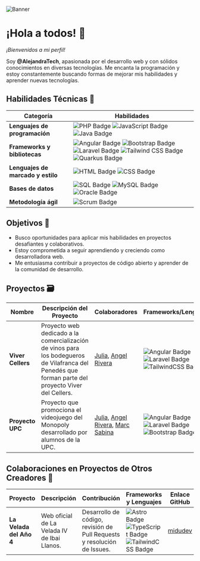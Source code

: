 ![Banner](https://github.com/user-attachments/assets/335956d7-593f-4622-b898-20747c3bb512)

# ¡Hola a todos! 👋

*¡Bienvenidos a mi perfil!*

Soy **@AlejandraTech**, apasionada por el desarrollo web y con sólidos conocimientos en diversas tecnologías. Me encanta la programación y estoy constantemente buscando formas de mejorar mis habilidades y aprender nuevas tecnologías.

## Habilidades Técnicas 🚀

| Categoría                      | Habilidades                                                                                                    |
|-------------------------------|----------------------------------------------------------------------------------------------------------------|
| **Lenguajes de programación** | <img src="https://img.shields.io/badge/PHP-%23777777.svg?style=for-thebadge&logo=php&logoColor=white" alt="PHP Badge"/> <img src="https://img.shields.io/badge/JavaScript-%23323330.svg?style=for-thebadge&logo=javascript&logoColor=yellow" alt="JavaScript Badge"/> <img src="https://img.shields.io/badge/Java-%23F7DF1E.svg?style=for-thebadge&logo=java&logoColor=black" alt="Java Badge"/>              |
| **Frameworks y bibliotecas**  | <img src="https://img.shields.io/badge/Angular-%23DD0031.svg?style=for-thebadge&logo=angular&logoColor=white" alt="Angular Badge"/> <img src="https://img.shields.io/badge/Bootstrap-%238511FA.svg?style=for-thebadge&logo=bootstrap&logoColor=white" alt="Bootstrap Badge"/> <img src="https://img.shields.io/badge/Laravel-%23FF2D20.svg?style=for-thebadge&logo=laravel&logoColor=white" alt="Laravel Badge"/> <img src="https://img.shields.io/badge/Tailwind%20CSS-%2338B2AC.svg?style=for-thebadge&logo=tailwindcss&logoColor=white" alt="Tailwind CSS Badge"/> <img src="https://img.shields.io/badge/Quarkus-%2364CC7D.svg?style=for-thebadge&logo=quarkus&logoColor=white" alt="Quarkus Badge"/>            |
| **Lenguajes de marcado y estilo** | <img src="https://img.shields.io/badge/HTML-%23E34F26.svg?style=for-thebadge&logo=html5&logoColor=white" alt="HTML Badge"/> <img src="https://img.shields.io/badge/CSS-%231572B6.svg?style=for-thebadge&logo=css3&logoColor=white" alt="CSS Badge"/> |
| **Bases de datos**            | <img src="https://img.shields.io/badge/SQL-%234F5B93.svg?style=for-thebadge&logo=sqlite&logoColor=white" alt="SQL Badge"/> <img src="https://img.shields.io/badge/MySQL-%234F5B93.svg?style=for-thebadge&logo=mysql&logoColor=white" alt="MySQL Badge"/> <img src="https://img.shields.io/badge/Oracle-%23F80000.svg?style=for-thebadge&logo=oracle&logoColor=white" alt="Oracle Badge"/>                           |
| **Metodología ágil**          | <img src="https://img.shields.io/badge/Scrum-%23D50032.svg?style=for-thebadge&logo=scrum&logoColor=white" alt="Scrum Badge"/>                           |

## Objetivos 🎯
- Busco oportunidades para aplicar mis habilidades en proyectos desafiantes y colaborativos.
- Estoy comprometida a seguir aprendiendo y creciendo como desarrolladora web.
- Me entusiasma contribuir a proyectos de código abierto y aprender de la comunidad de desarrollo.

## Proyectos 🗃️
| Nombre | Descripción del Proyecto | Colaboradores | Frameworks/Lenguajes | Repositorio | Enlaces Web | Estado |
|--------|--------------------------|---------------|----------------------| ----------- | ----------- | ------ |
| **Viver Cellers** | Proyecto web dedicado a la comercialización de vinos para los bodegueros de Vilafranca del Penedés que forman parte del proyecto Viver del Cellers. | [Julia](https://github.com/Julia-1997), [Angel Rivera](https://github.com/DarkAng10) | <img src="https://img.shields.io/badge/angular-%23DD0031.svg?style=for-thebadge&logo=angular&logoColor=white" alt="Angular Badge"/> <img src="https://img.shields.io/badge/laravel-%23FF2D20.svg?style=for-thebadge&logo=laravel&logoColor=white" alt="Laravel Badge"/> <img src="https://img.shields.io/badge/tailwindcss-%2338B2AC.svg?style=forthebadge&logo=tailwind-css&logoColor=white" alt="TailwindCSS Badge"/> | [Viver Cellers](https://github.com/AlejandraTech/viver-cellers) | [Viver de Cellers](http://vivercellerspenedes.cat/) | ✅Finalizado 
| **Proyecto UPC** | Proyecto que promociona el videojuego del Monopoly desarrollado por alumnos de la UPC. | [Julia](https://github.com/Julia-1997), [Angel Rivera](https://github.com/DarkAng10), [Marc Sabina](https://github.com/marcsabinadev) | <img src="https://img.shields.io/badge/angular-%23DD0031.svg?style=for-thebadge&logo=angular&logoColor=white" alt="Angular Badge"/> <img src="https://img.shields.io/badge/laravel-%23FF2D20.svg?style=for-thebadge&logo=laravel&logoColor=white" alt="Laravel Badge"/> <img src="https://img.shields.io/badge/bootstrap-%238511FA.svg?style=forthebadge&logo=bootstrap&logoColor=white" alt="Bootstrap Badge"/> | [MonopolyUPC](https://github.com/marcsabinadev/monopoly) | ❌ | ✅Finalizado 

## Colaboraciones en Proyectos de Otros Creadores 🤝

| Proyecto                        | Descripción                                                      | Contribución                                                            | Frameworks y Lenguajes                                                            | Enlace GitHub                                                | Enlace Web                  |
|---------------------------------|------------------------------------------------------------------|------------------------------------------------------------------------|------------------------------------------------------------------------|---------------------------------------------------------------|------------------------------|
| **La Velada del Año 4**         | Web oficial de La Velada IV de Ibai Llanos.                     | Desarrollo de código, revisión de Pull Requests y resolución de Issues. | <img src="https://img.shields.io/badge/Astro-%237D00FF.svg?style=for-thebadge&logo=astro&logoColor=white" alt="Astro Badge"/> <img src="https://img.shields.io/badge/TypeScript-%23007ACC.svg?style=for-thebadge&logo=typescript&logoColor=white" alt="TypeScript Badge"/> <img src="https://img.shields.io/badge/tailwindcss-%2338B2AC.svg?style=forthebadge&logo=tailwind-css&logoColor=white" alt="TailwindCSS Badge"/> | [midudev](https://github.com/midudev/la-velada-web-oficial) | [La Velada](https://lavelada.es/) |

